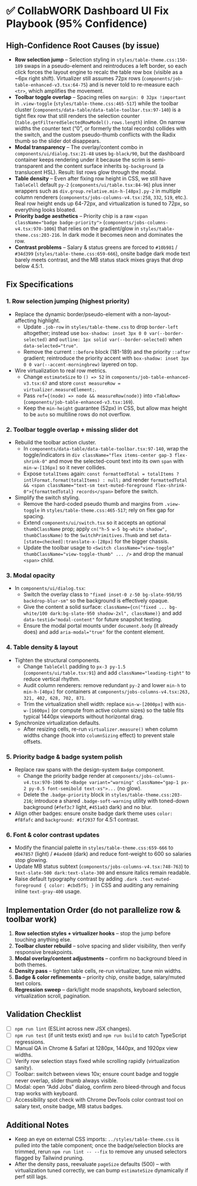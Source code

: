 # ✅ CollabWORK Dashboard UI Fix Playbook (95% Confidence)

## High-Confidence Root Causes (by issue)
- **Row selection jump** – Selection styling in `styles/table-theme.css:150-189` swaps in a pseudo-element and reintroduces a left border, so each click forces the layout engine to recalc the table row box (visible as a ~6px right shift). Virtualizer still assumes 72px rows (`components/job-table-enhanced-v3.tsx:64-75`) and is never told to re-measure each `<tr>`, which amplifies the movement.
- **Toolbar toggle overlap** – Spacing relies on `margin: 0 32px !important` in `.view-toggle` (`styles/table-theme.css:465-517`) while the toolbar cluster (`components/data-table/data-table-toolbar.tsx:97-140`) is a tight flex row that still renders the selection counter (`table.getFilteredSelectedRowModel().rows.length`) inline. On narrow widths the counter text (“0”, or formerly the total records) collides with the switch, and the custom pseudo-thumb conflicts with the Radix thumb so the slider dot disappears.
- **Modal transparency** – The overlay/content combo in `components/ui/dialog.tsx:21-48` uses `bg-black/90`, but the dashboard container keeps rendering under it because the scrim is semi-transparent and the content surface inherits `bg-background` (a translucent HSL). Result: list rows glow through the modal.
- **Table density** – Even after fixing row height in CSS, we still have `TableCell` default `py-2` (`components/ui/table.tsx:84-96`) plus inner wrappers such as `div.group.relative.min-h-[48px].py-2` in multiple column renderers (`components/jobs-columns-v4.tsx:258`, `332`, `519`, etc.). Real row height ends up 64-72px, and virtualization is tuned to 72px, so everything looks bloated.
- **Priority badge aesthetics** – Priority chip is a raw `<span className="badge badge-priority">` (`components/jobs-columns-v4.tsx:970-1006`) that relies on the gradient/glow in `styles/table-theme.css:203-216`. In dark mode it becomes neon and dominates the row.
- **Contrast problems** – Salary & status greens are forced to `#10b981` / `#34d399` (`styles/table-theme.css:659-666`), onsite badge dark mode text barely meets contrast, and the MB status stack mixes grays that drop below 4.5:1.

## Fix Specifications

### 1. Row selection jumping (highest priority)
- Replace the dynamic border/pseudo-element with a non-layout-affecting highlight.
  - Update `.job-row` in `styles/table-theme.css` to drop `border-left` altogether; instead use `box-shadow: inset 3px 0 0 var(--border-selected)` and `outline: 1px solid var(--border-selected)` when `data-selected="true"`.
  - Remove the current `::before` block (181-189) and the priority `::after` gradient; reintroduce the priority accent with `box-shadow: inset 3px 0 0 var(--accent-morningbrew)` layered on top.
- Wire virtualization to real row metrics.
  - Change `estimateSize` to `() => 52` in `components/job-table-enhanced-v3.tsx:67` and store `const measureRow = virtualizer.measureElement;`.
  - Pass `ref={(node) => node && measureRow(node)}` into `<TableRow>` (`components/job-table-enhanced-v3.tsx:169`).
  - Keep the `min-height` guarantee (52px) in CSS, but allow max height to be `auto` so multiline rows do not overflow.

### 2. Toolbar toggle overlap + missing slider dot
- Rebuild the toolbar action cluster.
  - In `components/data-table/data-table-toolbar.tsx:97-140`, wrap the toggle/indicators in `div className="flex items-center gap-3 flex-shrink-0"` and move the selected-count text into its own `span` with `min-w-[136px]` so it never collides.
  - Expose `totalItems` again: `const formattedTotal = totalItems ? 
intlFormat.format(totalItems) : null;` and render `formattedTotal && <span className="text-sm text-muted-foreground flex-shrink-0">{formattedTotal} records</span>` before the switch.
- Simplify the switch styling.
  - Remove the hard-coded pseudo thumb and margins from `.view-toggle` in `styles/table-theme.css:465-517`; rely on flex gap for spacing.
  - Extend `components/ui/switch.tsx` so it accepts an optional `thumbClassName` prop; apply `cn("h-5 w-5 bg-white shadow", thumbClassName)` to the `SwitchPrimitives.Thumb` and set `data-[state=checked]:translate-x-[28px]` for the bigger chassis.
  - Update the toolbar usage to `<Switch className="view-toggle" thumbClassName="view-toggle-thumb" ... />` and drop the manual `<span>` child.

### 3. Modal opacity
- In `components/ui/dialog.tsx`:
  - Switch the overlay class to `"fixed inset-0 z-50 bg-slate-950/95 backdrop-blur-sm"` so the background is effectively opaque.
  - Give the content a solid surface: `className={cn("fixed ... bg-white/100 dark:bg-slate-950 shadow-2xl", className)}` and add `data-testid="modal-content"` for future snapshot testing.
  - Ensure the modal portal mounts under `document.body` (it already does) and add `aria-modal="true"` for the content element.

### 4. Table density & layout
- Tighten the structural components.
  - Change `TableCell` padding to `px-3 py-1.5` (`components/ui/table.tsx:91`) and add `className="leading-tight"` to reduce vertical rhythm.
  - Audit column renderers: remove redundant `py-2` and lower `min-h` to `min-h-[40px]` for containers at `components/jobs-columns-v4.tsx:263, 321, 402, 628, 702, 871`.
  - Trim the virtualization shell width: replace `min-w-[2000px]` with `min-w-[1600px]` (or compute from active column sizes) so the table fits typical 1440px viewports without horizontal drag.
- Synchronize virtualization defaults.
  - After resizing cells, re-run `virtualizer.measure()` when column widths change (hook into `columnSizing` effect) to prevent stale offsets.

### 5. Priority badge & badge system polish
- Replace raw spans with the design-system `Badge` component.
  - Change the priority badge render at `components/jobs-columns-v4.tsx:970-1006` to `<Badge variant="warning" className="gap-1 px-2 py-0.5 font-semibold text-xs">...` (no glow).
  - Delete the `.badge-priority` block in `styles/table-theme.css:203-216`; introduce a shared `.badge-soft-warning` utility with toned-down background (`#fef3c7` light, `#451a03` dark) and no blur.
- Align other badges: ensure onsite badge dark theme uses `color: #f8fafc` and `background: #1f2937` for 4.5:1 contrast.

### 6. Font & color contrast updates
- Modify the financial palette in `styles/table-theme.css:659-666` to `#047857` (light) / `#4ade80` (dark) and reduce font-weight to 600 so salaries stop glowing.
- Update MB status subtext (`components/jobs-columns-v4.tsx:748-763`) to `text-slate-500 dark:text-slate-300` and ensure italics remain readable.
- Raise default typography contrast by adding `.dark .text-muted-foreground { color: #cbd5f5; }` in CSS and auditing any remaining inline `text-gray-400` usage.

## Implementation Order (do not parallelize row & toolbar work)
1. **Row selection styles + virtualizer hooks** – stop the jump before touching anything else.
2. **Toolbar cluster rebuild** – solve spacing and slider visibility, then verify responsive breakpoints.
3. **Modal overlay/content adjustments** – confirm no background bleed in both themes.
4. **Density pass** – tighten table cells, re-run virtualizer, tune min widths.
5. **Badge & color refinements** – priority chip, onsite badge, salary/muted text colors.
6. **Regression sweep** – dark/light mode snapshots, keyboard selection, virtualization scroll, pagination.

## Validation Checklist
- [ ] `npm run lint` (ESLint across new JSX changes).
- [ ] `npm run test` (if unit tests exist) and `npm run build` to catch TypeScript regressions.
- [ ] Manual QA in Chrome & Safari at 1280px, 1440px, and 1920px view widths.
- [ ] Verify row selection stays fixed while scrolling rapidly (virtualization sanity).
- [ ] Toolbar: switch between views 10x; ensure count badge and toggle never overlap, slider thumb always visible.
- [ ] Modal: open “Add Jobs” dialog, confirm zero bleed-through and focus trap works with keyboard.
- [ ] Accessibility spot check with Chrome DevTools color contrast tool on salary text, onsite badge, MB status badges.

## Additional Notes
- Keep an eye on external CSS imports: `../styles/table-theme.css` is pulled into the table component; once the badge/selection blocks are trimmed, rerun `npm run lint -- --fix` to remove any unused selectors flagged by Tailwind pruning.
- After the density pass, reevaluate `pageSize` defaults (500) – with virtualization tuned correctly, we can bump `estimateSize` dynamically if perf still lags.
